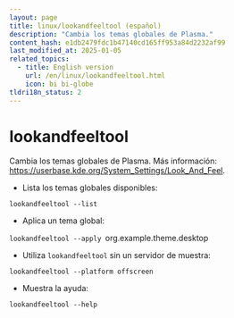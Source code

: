 ```yaml
---
layout: page
title: linux/lookandfeeltool (español)
description: "Cambia los temas globales de Plasma."
content_hash: e1db2479fdc1b47140cd165ff953a84d2232af99
last_modified_at: 2025-01-05
related_topics:
  - title: English version
    url: /en/linux/lookandfeeltool.html
    icon: bi bi-globe
tldri18n_status: 2
---
```

# lookandfeeltool

Cambia los temas globales de Plasma.
Más información: <https://userbase.kde.org/System_Settings/Look_And_Feel>.

- Lista los temas globales disponibles:

`lookandfeeltool --list`

- Aplica un tema global:

`lookandfeeltool --apply `<span class="tldr-var badge badge-pill bg-dark-lm bg-white-dm text-white-lm text-dark-dm font-weight-bold">org.example.theme.desktop</span>

- Utiliza `lookandfeeltool` sin un servidor de muestra:

`lookandfeeltool --platform offscreen`

- Muestra la ayuda:

`lookandfeeltool --help`
